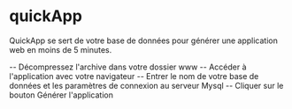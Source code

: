 # quickApp
QuickApp se sert de votre base de données pour générer une application web en moins de 5 minutes.

-- Décompressez l'archive dans votre dossier www
-- Accéder à l'application avec votre navigateur
-- Entrer le nom de votre base de données et les paramètres de connexion au serveur Mysql
-- Cliquer sur le bouton Générer l'application


